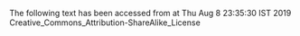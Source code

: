 The following text has been accessed from at Thu Aug 8 23:35:30 IST 2019
Creative_Commons_Attribution-ShareAlike_License
